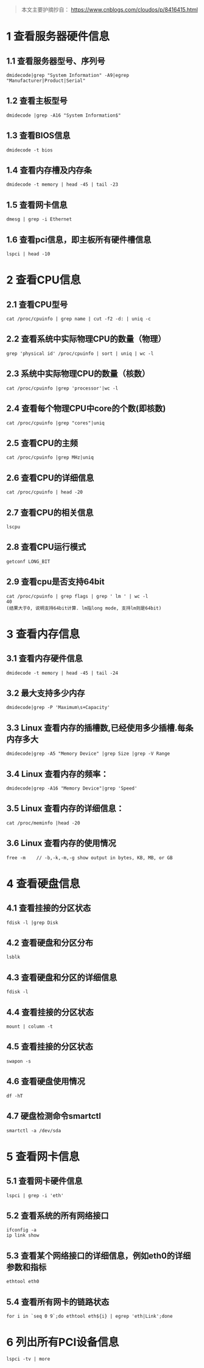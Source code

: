 > 本文主要护摘抄自： https://www.cnblogs.com/cloudos/p/8416415.html

# 1 查看服务器硬件信息

## 1.1 查看服务器型号、序列号

```
dmidecode|grep "System Information" -A9|egrep  "Manufacturer|Product|Serial" 
```

## 1.2 查看主板型号

```
dmidecode |grep -A16 "System Information$" 
```

## 1.3 查看BIOS信息

```
dmidecode -t bios
```

## 1.4 查看内存槽及内存条

```
dmidecode -t memory | head -45 | tail -23
```

## 1.5 查看网卡信息

```
dmesg | grep -i Ethernet
```

## 1.6  查看pci信息，即主板所有硬件槽信息
```
lspci | head -10
```

# 2 查看CPU信息

## 2.1 查看CPU型号

```
cat /proc/cpuinfo | grep name | cut -f2 -d: | uniq -c
```

## 2.2 查看系统中实际物理CPU的数量（物理）

```
grep 'physical id' /proc/cpuinfo | sort | uniq | wc -l
```

## 2.3 系统中实际物理CPU的数量（核数）

```
cat /proc/cpuinfo |grep 'processor'|wc -l
```

## 2.4 查看每个物理CPU中core的个数(即核数)

```
cat /proc/cpuinfo |grep "cores"|uniq 
```

## 2.5 查看CPU的主频

```
cat /proc/cpuinfo |grep MHz|uniq 
```

## 2.6 查看CPU的详细信息

```
cat /proc/cpuinfo | head -20
```

## 2.7 查看CPU的相关信息

```
lscpu
```

## 2.8 查看CPU运行模式

```
getconf LONG_BIT
```

## 2.9 查看cpu是否支持64bit

```
cat /proc/cpuinfo | grep flags | grep ' lm ' | wc -l
40
(结果大于0, 说明支持64bit计算. lm指long mode, 支持lm则是64bit)
```

# 3 查看内存信息

## 3.1 查看内存硬件信息

```
dmidecode -t memory | head -45 | tail -24
```

## 3.2 最大支持多少内存

```
dmidecode|grep -P 'Maximum\s+Capacity'
```

## 3.3 Linux 查看内存的插槽数,已经使用多少插槽.每条内存多大

```
dmidecode|grep -A5 "Memory Device" |grep Size |grep -V Range
```

## 3.4 Linux 查看内存的频率：

```
dmidecode|grep -A16 "Memory Device"|grep 'Speed'
```

## 3.5 Linux 查看内存的详细信息：

```
cat /proc/meminfo |head -20
```

## 3.6 Linux 查看内存的使用情况

```
free -m    // -b,-k,-m,-g show output in bytes, KB, MB, or GB
```

# 4 查看硬盘信息

## 4.1 查看挂接的分区状态

```
fdisk -l |grep Disk
```

## 4.2 查看硬盘和分区分布

```
lsblk
```

## 4.3 查看硬盘和分区的详细信息

```
fdisk -l   
```

## 4.4 查看挂接的分区状态

```
mount | column -t
```

## 4.5 查看挂接的分区状态

```
swapon -s   
```

## 4.6 查看硬盘使用情况

```
df -hT
```

## 4.7 硬盘检测命令smartctl

```
smartctl -a /dev/sda
```

# 5 查看网卡信息

## 5.1 查看网卡硬件信息

```
lspci | grep -i 'eth'
```

## 5.2 查看系统的所有网络接口

```
ifconfig -a
ip link show
```

## 5.3 查看某个网络接口的详细信息，例如eth0的详细参数和指标

```
ethtool eth0
```

## 5.4 查看所有网卡的链路状态

```
for i in `seq 0 9`;do ethtool eth${i} | egrep 'eth|Link';done
```

# 6 列出所有PCI设备信息

```
lspci -tv | more
```

